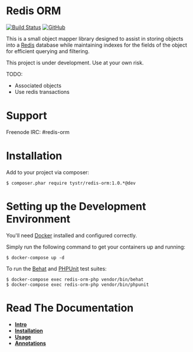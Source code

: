 Redis ORM
=========
[![Build Status](https://travis-ci.com/palicao/redis-orm.svg?branch=master)](https://travis-ci.com/palicao/redis-orm)
[![GitHub](https://img.shields.io/github/license/palicao/redis-orm)](https://github.com/palicao/redis-orm/blob/master/LICENSE)

This is a small object mapper library designed to assist in storing objects into a [Redis][1] database
while maintaining indexes for the fields of the object for efficient querying and filtering.

This project is under development. Use at your own risk.

TODO: 

 - Associated objects
 - Use redis transactions

Support
=======

Freenode IRC: #redis-orm

Installation
============
Add to your project via composer:

    $ composer.phar require tystr/redis-orm:1.0.*@dev

Setting up the Development Environment
======================================
You'll need [Docker][2] installed and configured correctly.

Simply run the following command to get your containers up and running:

    $ docker-compose up -d

To run the [Behat][3] and [PHPUnit][4] test suites:

    $ docker-compose exec redis-orm-php vendor/bin/behat
    $ docker-compose exec redis-orm-php vendor/bin/phpunit

Read The Documentation
======================
* **[Intro](doc/00-intro.md)**
* **[Installation](doc/01-installation.md)**
* **[Usage](doc/02-usage.md)**
* **[Annotations](doc/03-annotations.md)**

[1]: http://redis.io/
[2]: https://www.docker.com/
[3]: http://docs.behat.org/en/v3.0/
[4]: https://phpunit.de/